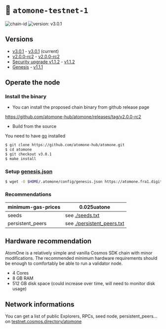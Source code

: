 # 🔗 `atomone-testnet-1`

![chain-id](https://img.shields.io/badge/chain%20id-atomone--testnet--1-blue?style=for-the-badge)
![version: v3.0.1](https://img.shields.io/badge/version-v3.0.1-green?style=for-the-badge)

## Versions

- [v3.0.1](./upgrades/v3.0.1.md) - [v3.0.1](https://github.com/atomone-hub/atomone/releases/tag/v3.0.1) (current)
- [v2.0.0-rc2](./upgrades/v2.0.0-rc2.md) - [v2.0.0-rc2](https://github.com/atomone-hub/atomone/releases/tag/v2.0.0-rc2)
- [Security upgrade v1.1.2](./upgrades/v1.1.2.md) - [v1.1.2](https://github.com/atomone-hub/atomone/releases/tag/v1.1.2)
- [Genesis](./upgrades/genesis.md) - [v1.1.1](https://github.com/atomone-hub/atomone/releases/tag/v1.1.1)

## Operate the node

### Install the binary

- You can install the proposed chain binary from github release page

https://github.com/atomone-hub/atomone/releases/tag/v2.0.0-rc2

- Build from the source

You need to have [go](https://go.dev/doc/install) installed

```sh
$ git clone https://github.com/atomone-hub/atomone.git
$ cd atomone
$ git checkout v3.0.1
$ make install
```

### Setup [genesis.json](https://atomone.fra1.digitaloceanspaces.com/genesis.json)

```bash
$ wget -O $HOME/.atomone/config/genesis.json https://atomone.fra1.digitaloceanspaces.com/genesis.json
```


### Recommendations

| minimum-gas-prices | 0.025uatone                                          |
|--------------------|------------------------------------------------------|
| seeds              | see [./seeds.txt](./seeds.txt)                       |
| persistent_peers   | see [./persistent_peers.txt](./persistent_peers.txt) |


## Hardware recommendation

AtomOne is a relatively simple and vanilla Cosmos SDK chain with minor modifications. The recommended minimum hardware requirements should be enough to comfortably be able to run a validator node.

- 4 Cores
- 8 GB RAM
- 512 GB disk space (could increase over time, will need to monitor disk usage)


## Network informations

You can get a list of public Explorers, RPCs, seed node, persistent_peers... on [testnet.cosmos.directory/atomone](https://testnet.cosmos.directory/atomone)
